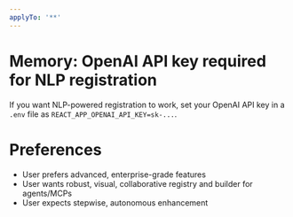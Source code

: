 ```yaml
---
applyTo: '**'
---
```

# Memory: OpenAI API key required for NLP registration
If you want NLP-powered registration to work, set your OpenAI API key in a `.env` file as `REACT_APP_OPENAI_API_KEY=sk-...`.

# Preferences
- User prefers advanced, enterprise-grade features
- User wants robust, visual, collaborative registry and builder for agents/MCPs
- User expects stepwise, autonomous enhancement
